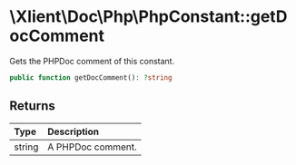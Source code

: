 # \\Xlient\\Doc\\Php\\PhpConstant::getDocComment

Gets the PHPDoc comment of this constant.

```php
public function getDocComment(): ?string
```

## Returns

| Type | Description |
| :--- | :--- |
| string | A PHPDoc comment. |